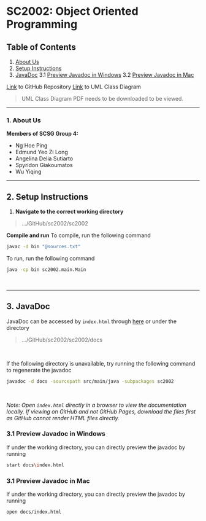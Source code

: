 # SC2002: Object Oriented Programming

## Table of Contents
1. [About Us](#1-about-us)
2. [Setup Instructions](#2-setup-instructions)
3. [JavaDoc](#3-javadoc)
    3.1 [Preview Javadoc in Windows](#31-preview-javadoc-in-windows)
    3.2 [Preview Javadoc in Mac](#31-preview-javadoc-in-mac)

[Link](https://github.com/theresatree/SC2002) to GitHub Repository
[Link](https://github.com/theresatree/SC2002/blob/main/Relevant%20Files/SC2002%20UML%20Class%20Diagram.pdf) to UML Class Diagram
> UML Class Diagram PDF needs to be downloaded to be viewed.


<hr>

### 1. About Us

<b>Members of SCSG Group 4:</b>
- Ng Hoe Ping
- Edmund Yeo Zi Long
- Angelina Delia Sutiarto
- Spyridon Giakoumatos
- Wu Yiqing


<hr>

## 2. Setup Instructions

1. **Navigate to the correct working directory**
>.../GitHub/sc2002/sc2002


<b>Compile and run</b>
To compile, run the following command
```bash
javac -d bin "@sources.txt"
```

To run, run the following command
```bash
java -cp bin sc2002.main.Main
```
<br>
<hr>

## 3. JavaDoc
JavaDoc can be accessed by ``index.html`` through [here](https://theresatree.github.io/SC2002/sc2002/docs/index.html) or under the directory
>.../GitHub/sc2002/sc2002/docs

</br>

If the following directory is unavailable, try running the following command to regenerate the javadoc
```bash
javadoc -d docs -sourcepath src/main/java -subpackages sc2002
```
</br>


*Note: Open ``index.html`` directly in a browser to view the documentation locally. 
If viewing on GitHub and not GitHub Pages, download the files first as GitHub cannot render HTML files directly.*

### 3.1 Preview Javadoc in Windows
If under the working directory, you can directly preview the javadoc by running
```bash
start docs\index.html
```

### 3.1 Preview Javadoc in Mac
If under the working directory, you can directly preview the javadoc by running
```bash
open docs/index.html
```